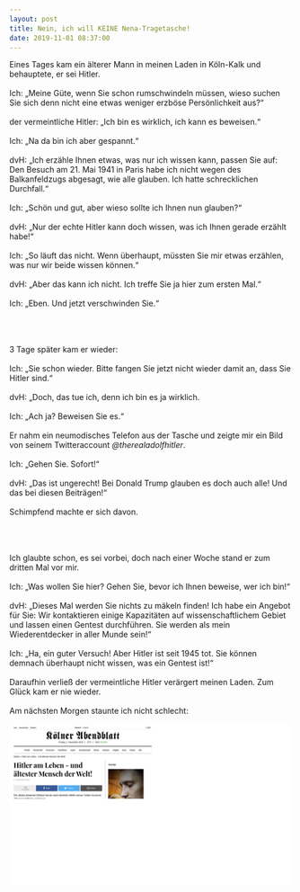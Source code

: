 ```yaml
---
layout: post
title: Nein, ich will KEINE Nena-Tragetasche!
date: 2019-11-01 08:37:00
---
```


Eines Tages kam ein älterer Mann in meinen Laden in Köln-Kalk und behauptete, er sei Hitler.
<br><br>
Ich: „Meine Güte, wenn Sie schon rumschwindeln müssen, wieso suchen Sie sich denn nicht eine etwas weniger erzböse Persönlichkeit aus?“
<br><br>
der vermeintliche Hitler: „Ich bin es wirklich, ich kann es beweisen.“
<br><br>
Ich: „Na da bin ich aber gespannt.“
<br><br>
dvH: „Ich erzähle Ihnen etwas, was nur ich wissen kann, passen Sie auf: Den Besuch am 21. Mai 1941 in Paris habe ich nicht wegen des Balkanfeldzugs abgesagt, wie alle glauben. Ich hatte schrecklichen Durchfall.“
<br><br>
Ich: „Schön und gut, aber wieso sollte ich Ihnen nun glauben?“
<br><br>
dvH: „Nur der echte Hitler kann doch wissen, was ich Ihnen gerade erzählt habe!“
<br><br>
Ich: „So läuft das nicht. Wenn überhaupt, müssten Sie mir etwas erzählen, was nur wir beide wissen können.“
<br><br>
dvH: „Aber das kann ich nicht. Ich treffe Sie ja hier zum ersten Mal.“
<br><br>
Ich: „Eben. Und jetzt verschwinden Sie.“



<br><br><br>
3 Tage später kam er wieder:
<br><br>
Ich: „Sie schon wieder. Bitte fangen Sie jetzt nicht wieder damit an, dass Sie Hitler sind.“
<br><br>
dvH: „Doch, das tue ich, denn ich bin es ja wirklich.
<br><br>
Ich: „Ach ja? Beweisen Sie es.“
<br><br>
Er nahm ein neumodisches Telefon aus der Tasche und zeigte mir ein Bild von seinem Twitteraccount *@therealadolfhitler*.
<br><br>
Ich: „Gehen Sie. Sofort!“
<br><br>
dvH: „Das ist ungerecht! Bei Donald Trump glauben es doch auch alle! Und das bei diesen Beiträgen!“
<br><br>
Schimpfend machte er sich davon.



<br><br><br>
Ich glaubte schon, es sei vorbei, doch nach einer Woche stand er zum dritten Mal vor mir.
<br><br>
Ich: „Was wollen Sie hier? Gehen Sie, bevor ich Ihnen beweise, wer ich bin!“
<br><br>
dvH: „Dieses Mal werden Sie nichts zu mäkeln finden! Ich habe ein Angebot für Sie: Wir kontaktieren einige Kapazitäten auf wissenschaftlichem Gebiet und lassen einen Gentest durchführen. Sie werden als mein Wiederentdecker in aller Munde sein!“
<br><br>
Ich: „Ha, ein guter Versuch! Aber Hitler ist seit 1945 tot. Sie können demnach überhaupt nicht wissen, was ein Gentest ist!“
<br><br>
Daraufhin verließ der vermeintliche Hitler verärgert meinen Laden. Zum Glück kam er nie wieder.
<br><br>
Am nächsten Morgen staunte ich nicht schlecht:<br><br>
![Artikel](/images/Unbenannt.png)
